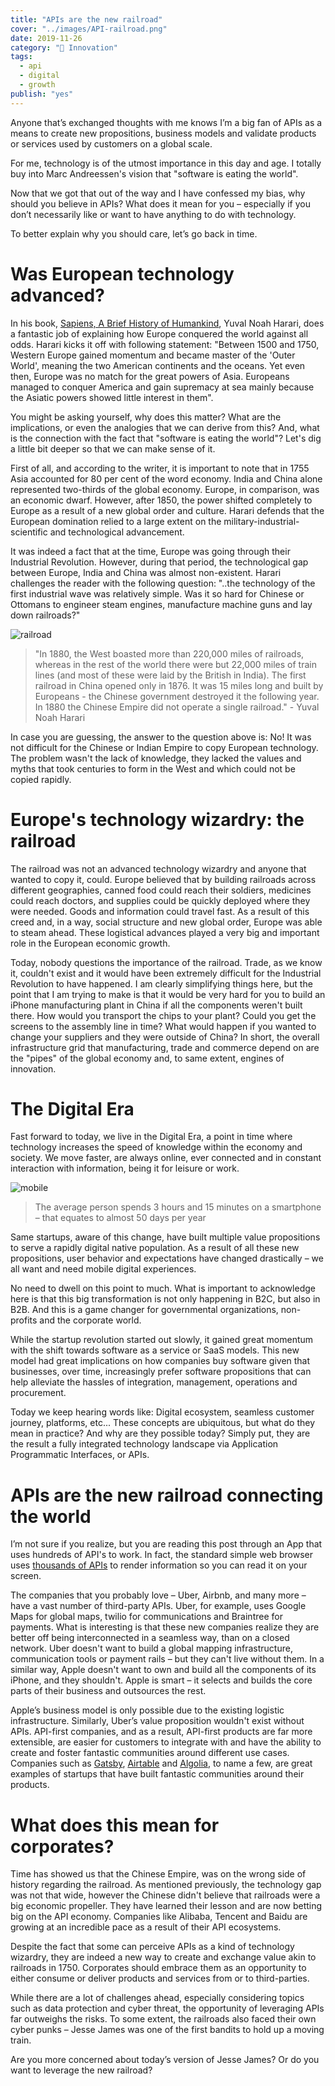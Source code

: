 ```yaml
---
title: "APIs are the new railroad"
cover: "../images/API-railroad.png"
date: 2019-11-26
category: "🚀 Innovation"
tags:
  - api
  - digital
  - growth
publish: "yes"
---
```


Anyone that’s exchanged thoughts with me knows I’m a big fan of APIs as a means to create new propositions, business models and validate products or services used by customers on a global scale.

For me, technology is of the utmost importance in this day and age. I totally buy into Marc Andreessen's vision that "software is eating the world".

Now that we got that out of the way and I have confessed my bias, why should you believe in APIs? What does it mean for you – especially if you don’t necessarily like or want to have anything to do with technology.

To better explain why you should care, let’s go back in time.

# Was European technology advanced?

In his book, [Sapiens, A Brief History of Humankind](https://www.ynharari.com/book/sapiens/), Yuval Noah Harari, does a fantastic job of explaining how Europe conquered the world against all odds. Harari kicks it off with following statement: "Between 1500 and 1750, Western Europe gained momentum and became master of the 'Outer World', meaning the two American continents and the oceans. Yet even then, Europe was no match for the great powers of Asia. Europeans managed to conquer America and gain supremacy at sea mainly because the Asiatic powers showed little interest in them".

You might be asking yourself, why does this matter? What are the implications, or even the analogies that we can derive from this? And, what is the connection with the fact that "software is eating the world"? Let's dig a little bit deeper so that we can make sense of it.

First of all, and according to the writer, it is important to note that in 1755 Asia accounted for 80 per cent of the word economy. India and China alone represented two-thirds of the global economy. Europe, in comparison, was an economic dwarf. However, after 1850, the power shifted completely to Europe as a result of a new global order and culture. Harari defends that the European domination relied to a large extent on the military-industrial-scientific and technological advancement.

It was indeed a fact that at the time, Europe was going through their Industrial Revolution. However, during that period, the technological gap between Europe, India and China was almost non-existent. Harari challenges the reader with the following question: "..the technology of the first industrial wave was relatively simple. Was it so hard for Chinese or Ottomans to engineer steam engines, manufacture machine guns and lay down railroads?"

![railroad](../images/API-railroad.png)

> "In 1880, the West boasted more than 220,000 miles of railroads, whereas in the rest of the world there were but 22,000 miles of train lines (and most of these were laid by the British in India). The first railroad in China opened only in 1876. It was 15 miles long and built by Europeans - the Chinese government destroyed it the following year. In 1880 the Chinese Empire did not operate a single railroad." - Yuval Noah Harari

In case you are guessing, the answer to the question above is: No! It was not difficult for the Chinese or Indian Empire to copy European technology. The problem wasn't the lack of knowledge, they lacked the values and myths that took centuries to form in the West and which could not be copied rapidly.

# Europe's technology wizardry: the railroad

The railroad was not an advanced technology wizardry and anyone that wanted to copy it, could. Europe believed that by building railroads across different geographies, canned food could reach their soldiers, medicines could reach doctors, and supplies could be quickly deployed where they were needed. Goods and information could travel fast. As a result of this creed and, in a way, social structure and new global order, Europe was able to steam ahead. These logistical advances played a very big and important role in the European economic growth.

Today, nobody questions the importance of the railroad. Trade, as we know it, couldn't exist and it would have been extremely difficult for the Industrial Revolution to have happened. I am clearly simplifying things here, but the point that I am trying to make is that it would be very hard for you to build an iPhone manufacturing plant in China if all the components weren't built there. How would you transport the chips to your plant? Could you get the screens to the assembly line in time? What would happen if you wanted to change your suppliers and they were outside of China? In short, the overall infrastructure grid that manufacturing, trade and commerce depend on are the "pipes" of the global economy and, to same extent, engines of innovation.

# The Digital Era

Fast forward to today, we live in the Digital Era, a point in time where technology increases the speed of knowledge within the economy and society. We move faster, are always online, ever connected and in constant interaction with information, being it for leisure or work.

![mobile](../images/API-mobile.png)

> The average person spends 3 hours and 15 minutes on a smartphone – that equates to almost 50 days per year

Same startups, aware of this change, have built multiple value propositions to serve a rapidly digital native population. As a result of all these new propositions, user behavior and expectations have changed drastically – we all want and need mobile digital experiences.

No need to dwell on this point to much. What is important to acknowledge here is that this big transformation is not only happening in B2C, but also in B2B. And this is a game changer for governmental organizations, non-profits and the corporate world.

While the startup revolution started out slowly, it gained great momentum with the shift towards software as a service or SaaS models. This new model had great implications on how companies buy software given that businesses, over time, increasingly prefer software propositions that can help alleviate the hassles of integration, management, operations and procurement.

Today we keep hearing words like: Digital ecosystem, seamless customer journey, platforms, etc... These concepts are ubiquitous, but what do they mean in practice? And why are they possible today? Simply put, they are the result a fully integrated technology landscape via Application Programmatic Interfaces, or APIs.

# APIs are the new railroad connecting the world

I’m not sure if you realize, but you are reading this post through an App that uses hundreds of API's to work. In fact, the standard simple web browser uses [thousands of APIs](https://frontendmasters.com/books/front-end-handbook/2018/learning/web-api.html) to render information so you can read it on your screen.

The companies that you probably love – Uber, Airbnb, and many more – have a vast number of third-party APIs. Uber, for example, uses Google Maps for global maps, twilio for communications and Braintree for payments. What is interesting is that these new companies realize they are better off being interconnected in a seamless way, than on a closed network. Uber doesn't want to build a global mapping infrastructure, communication tools or payment rails – but they can't live without them. In a similar way, Apple doesn't want to own and build all the components of its iPhone, and they shouldn't. Apple is smart – it selects and builds the core parts of their business and outsources the rest.

Apple’s business model is only possible due to the existing logistic infrastructure. Similarly, Uber’s value proposition wouldn't exist without APIs. API-first companies, and as a result, API-first products are far more extensible, are easier for customers to integrate with and have the ability to create and foster fantastic communities around different use cases. Companies such as [Gatsby](https://www.gatsbyjs.org/), [Airtable](https://airtable.com/) and [Algolia](https://www.algolia.com/), to name a few, are great examples of startups that have built fantastic communities around their products.

# What does this mean for corporates?

Time has showed us that the Chinese Empire, was on the wrong side of history regarding the railroad. As mentioned previously, the technology gap was not that wide, however the Chinese didn't believe that railroads were a big economic propeller. They have learned their lesson and are now betting big on the API economy. Companies like Alibaba, Tencent and Baidu are growing at an incredible pace as a result of their API ecosystems.

Despite the fact that some can perceive APIs as a kind of technology wizardry, they are indeed a new way to create and exchange value akin to railroads in 1750. Corporates should embrace them as an opportunity to either consume or deliver products and services from or to third-parties.

While there are a lot of challenges ahead, especially considering topics such as data protection and cyber threat, the opportunity of leveraging APIs far outweighs the risks. To some extent, the railroads also faced their own cyber punks – Jesse James was one of the first bandits to hold up a moving train.

Are you more concerned about today’s version of Jesse James? Or do you want to leverage the new railroad?
